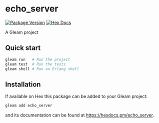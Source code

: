 # echo_server

[![Package Version](https://img.shields.io/hexpm/v/echo_server)](https://hex.pm/packages/echo_server)
[![Hex Docs](https://img.shields.io/badge/hex-docs-ffaff3)](https://hexdocs.pm/echo_server/)

A Gleam project

## Quick start

```sh
gleam run   # Run the project
gleam test  # Run the tests
gleam shell # Run an Erlang shell
```

## Installation

If available on Hex this package can be added to your Gleam project:

```sh
gleam add echo_server
```

and its documentation can be found at <https://hexdocs.pm/echo_server>.
